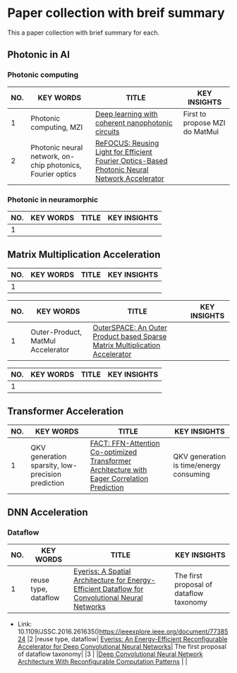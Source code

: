 # Paper collection with breif summary
This a paper collection with brief summary for each.
## Photonic in AI

### Photonic computing
| NO. | KEY WORDS | TITLE | KEY INSIGHTS            |
|-----|-----------|-------|-------------------------|
|1    | Photonic computing, MZI| [Deep learning with coherent nanophotonic circuits](https://www.nature.com/articles/nphoton.2017.93) | First to propose MZI do MatMul |
|2    | Photonic neural network, on-chip photonics, Fourier optics | [ReFOCUS: Reusing Light for Efficient Fourier Optics-Based Photonic Neural Network Accelerator](https://doi.org/10.1145/3613424.3623798) |    |

### Photonic in neuramorphic
| NO. | KEY WORDS | TITLE | KEY INSIGHTS |
|-----|-----------|-------|--------------|
|1    | 

## Matrix Multiplication Acceleration 
| NO. | KEY WORDS | TITLE | KEY INSIGHTS |
|-----|-----------|-------|--------------|
|1    | 


| NO. | KEY WORDS | TITLE | KEY INSIGHTS | 
|-----|-----------|-------|--------------|
|1    | Outer-Product, MatMul Accelerator | [OuterSPACE: An Outer Product based Sparse Matrix Multiplication Accelerator](https://tnm.engin.umich.edu/wp-content/uploads/sites/353/2018/10/2018.02.outerspace.pdf) | |


| NO. | KEY WORDS | TITLE | KEY INSIGHTS |
|-----|-----------|-------|--------------|
|1    | 

## Transformer Acceleration
| NO. | KEY WORDS | TITLE | KEY INSIGHTS |
|-----|-----------|-------|--------------|
|1    | QKV generation sparsity, low-precision prediction | [FACT: FFN-Attention Co-optimized Transformer Architecture with Eager Correlation Prediction](https://dl.acm.org/doi/10.1145/3579371.3589057) | QKV generation is time/energy consuming | 


## DNN Acceleration
### Dataflow 
| NO. | KEY WORDS | TITLE | KEY INSIGHTS |
|-----|-----------|-------|--------------|
|1    |reuse type, dataflow  | [Eyeriss: A Spatial Architecture for Energy-Efficient Dataflow for Convolutional Neural Networks](https://ieeexplore.ieee.org/document/7551407) | The first proposal of dataflow taxonomy |
- Link: 10.1109/JSSC.2016.261635()https://ieeexplore.ieee.org/document/7738524
|2    |reuse type, dataflow| [Eyeriss: An Energy-Efficient Reconfigurable Accelerator for Deep Convolutional Neural Networks](https://ieeexplore.ieee.org/document/7738524)| The first proposal of dataflow taxonomy|
|3    |          |[Deep Convolutional Neural Network Architecture With Reconfigurable Computation Patterns](https://ieeexplore.ieee.org/document/7898402) |  |

